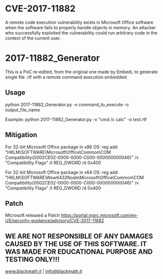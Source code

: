 # CVE-2017-11882

A remote code execution vulnerability exists in Microsoft Office software when the software fails to properly handle objects in memory. An attacker who successfully exploited the vulnerability could run arbitrary code in the context of the current user.


# 2017-11882_Generator

This is a PoC re-edited, from the original one made by Embedi, to generate single file .rtf with a remote command execution embedded. 


## Usage

python 2017-11882_Generator.py -x command_to_execute -o output_file_name

Example:
python 2017-11882_Generator.py -x "cmd /c calc" -o test.rtf

## Mitigation

For 32-bit Microsoft Office package in x86 OS:
reg add "HKLM\SOFTWARE\Microsoft\Office\Common\COM Compatibility\{0002CE02-0000-0000-C000-000000000046}" /v "Compatibility Flags" /t REG_DWORD /d 0x400

For 32-bit Microsoft Office package in x64 OS:
reg add "HKLM\SOFTWARE\Wow6432Node\Microsoft\Office\Common\COM Compatibility\{0002CE02-0000-0000-C000-000000000046}" /v "Compatibility Flags" /t REG_DWORD /d 0x400

## Patch 

Microsoft released a Patch
https://portal.msrc.microsoft.com/en-US/security-guidance/advisory/CVE-2017-11882

WE ARE NOT RESPONSIBLE OF ANY DAMAGES CAUSED BY THE USE OF THIS SOFTWARE. IT WAS MADE FOR EDUCATIONAL PURPOSE AND TESTING ONLY!!!
---------------------


www.blackmath.it | info@blackmath.it

